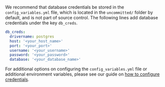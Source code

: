 We recommend that database credentials be stored in the `config_variables.yml` file, which is located in the `uncommitted/` folder by default, and is not part of source control. The following lines add database credentials under the key `db_creds`.

```yaml title="YAML file contents"
db_creds:
  drivername: postgres
  host: '<your_host_name>'
  port: '<your_port>'
  username: '<your_username>'
  password: '<your_password>'
  database: '<your_database_name>'
```

For additional options on configuring the `config_variables.yml` file or additional environment variables, please see our guide on [how to configure credentials](/docs/guides/setup/configuring_data_contexts/how_to_configure_credentials).